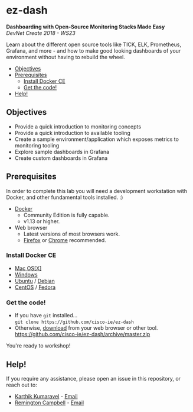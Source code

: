 # ez-dash
**Dashboarding with Open-Source Monitoring Stacks Made Easy**  
*DevNet Create 2018 - WS23*

Learn about the different open source tools like TICK, ELK, Prometheus, Grafana, and more - and how to make good looking dashboards of your environment without having to rebuild the wheel.

* [Objectives](#objectives)
* [Prerequisites](#prerequisites)
  * [Install Docker CE](#install-docker-ce)
  * [Get the code!](#get-the-code)
* [Help!](#help)

## Objectives

* Provide a quick introduction to monitoring concepts
* Provide a quick introduction to available tooling
* Create a sample environment/application which exposes metrics to monitoring tooling
* Explore sample dashboards in Grafana
* Create custom dashboards in Grafana

## Prerequisites
In order to complete this lab you will need a development workstation with Docker, and other fundamental tools installed. :)

* [Docker](https://www.docker.com/community-edition)
    * Community Edition is fully capable.
    * v1.13 or higher.
* Web browser
    * Latest versions of most browsers work.
    * [Firefox](https://www.mozilla.org/en-US/firefox/developer/) or [Chrome](https://www.google.com/chrome/) recommended.

### Install Docker CE

   - [Mac OS[X]](https://docs.docker.com/docker-for-mac/install/)
   - [Windows](https://docs.docker.com/docker-for-windows/install/)
   - [Ubuntu](https://docs.docker.com/install/linux/docker-ce/ubuntu/) / [Debian](https://docs.docker.com/install/linux/docker-ce/debian/)
   - [CentOS](https://docs.docker.com/install/linux/docker-ce/centos/) / [Fedora](https://docs.docker.com/install/linux/docker-ce/fedora/)

### Get the code!
   - If you have `git` installed...  
`git clone https://github.com/cisco-ie/ez-dash`
   - Otherwise, [download](https://github.com/cisco-ie/ez-dash/archive/master.zip) from your web browser or other tool.  
https://github.com/cisco-ie/ez-dash/archive/master.zip

You're ready to workshop!

## Help!
If you require any assistance, please open an issue in this repository, or reach out to:
* [Karthik Kumaravel](https://github.com/skkumaravel) - [Email](mailto:kkumara3@cisco.com)
* [Remington Campbell](https://github.com/remingtonc) - [Email](mailto:remcampb@cisco.com)

